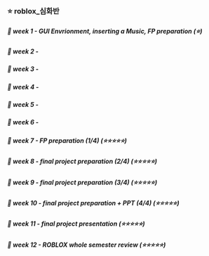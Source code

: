 ### ⭐️ roblox_심화반

##### 📌 week 1 - GUI Envrionment, inserting a Music, FP preparation (⭐️)
##### 📌 week 2 -
##### 📌 week 3 -
##### 📌 week 4 -
##### 📌 week 5 -
##### 📌 week 6 -

##### 📌 week 7 - FP preparation (1/4) (⭐️⭐️⭐️⭐️⭐️)
##### 📌 week 8 - final project preparation (2/4) (⭐️⭐️⭐️⭐️⭐️)
##### 📌 week 9 - final project preparation (3/4) (⭐️⭐️⭐️⭐️⭐️)
##### 📌 week 10 - final project preparation + PPT (4/4) (⭐️⭐️⭐️⭐️⭐️)
##### 📌 week 11 - final project presentation (⭐️⭐️⭐️⭐️⭐️)
##### 📌 week 12 - ROBLOX whole semester review (⭐️⭐️⭐️⭐️⭐️)
